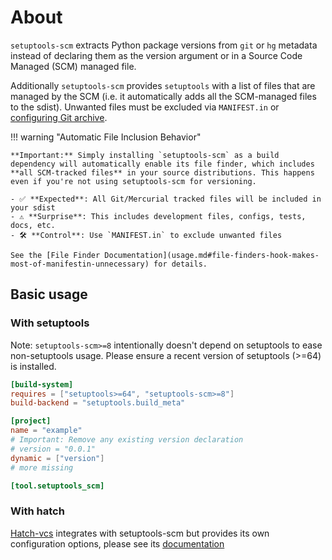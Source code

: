 # About

`setuptools-scm` extracts Python package versions from `git` or `hg` metadata
instead of declaring them as the version argument
or in a Source Code Managed (SCM) managed file.

Additionally `setuptools-scm` provides `setuptools` with a list of
files that are managed by the SCM
(i.e. it automatically adds all the SCM-managed files to the sdist).
Unwanted files must be excluded via `MANIFEST.in`
or [configuring Git archive][git-archive-docs].

!!! warning "Automatic File Inclusion Behavior"

    **Important:** Simply installing `setuptools-scm` as a build dependency will automatically enable its file finder, which includes **all SCM-tracked files** in your source distributions. This happens even if you're not using setuptools-scm for versioning.

    - ✅ **Expected**: All Git/Mercurial tracked files will be included in your sdist
    - ⚠️ **Surprise**: This includes development files, configs, tests, docs, etc.
    - 🛠️ **Control**: Use `MANIFEST.in` to exclude unwanted files

    See the [File Finder Documentation](usage.md#file-finders-hook-makes-most-of-manifestin-unnecessary) for details.

[git-archive-docs]: usage.md#builtin-mechanisms-for-obtaining-version-numbers

## Basic usage

### With setuptools

Note: `setuptools-scm>=8` intentionally doesn't depend on setuptools to ease non-setuptools usage.
Please ensure a recent version of setuptools (>=64) is installed.


```toml title="pyproject.toml"
[build-system]
requires = ["setuptools>=64", "setuptools-scm>=8"]
build-backend = "setuptools.build_meta"

[project]
name = "example"
# Important: Remove any existing version declaration
# version = "0.0.1"
dynamic = ["version"]
# more missing

[tool.setuptools_scm]

```


### With hatch

[Hatch-vcs](https://github.com/ofek/hatch-vcs) integrates with setuptools-scm
but provides its own configuration options,
please see its [documentation](https://github.com/ofek/hatch-vcs#readme)

